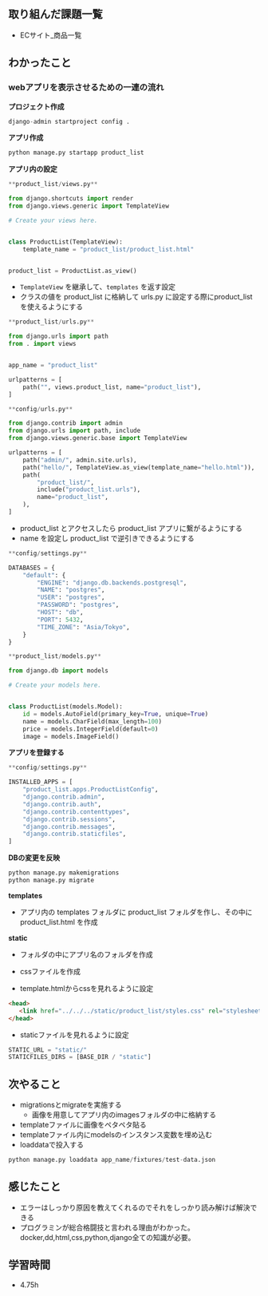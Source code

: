 ## 取り組んだ課題一覧
- ECサイト_商品一覧

## わかったこと
### webアプリを表示させるための一連の流れ
**プロジェクト作成**

```python
django-admin startproject config .
```
**アプリ作成**
```python
python manage.py startapp product_list
```
**アプリ内の設定**
```python
**product_list/views.py**

from django.shortcuts import render
from django.views.generic import TemplateView

# Create your views here.


class ProductList(TemplateView):
    template_name = "product_list/product_list.html"


product_list = ProductList.as_view()
```
- `TemplateView` を継承して、`templates` を返す設定
- クラスの値を product_list に格納して urls.py に設定する際にproduct_list を使えるようにする

```python
**product_list/urls.py**

from django.urls import path
from . import views


app_name = "product_list"

urlpatterns = [
    path("", views.product_list, name="product_list"),
]
```
```python
**config/urls.py**

from django.contrib import admin
from django.urls import path, include
from django.views.generic.base import TemplateView

urlpatterns = [
    path("admin/", admin.site.urls),
    path("hello/", TemplateView.as_view(template_name="hello.html")),
    path(
        "product_list/",
        include("product_list.urls"),
        name="product_list",
    ),
]


```

- product_list とアクセスしたら product_list アプリに繋がるようにする
- name を設定し product_list で逆引きできるようにする

```python
**config/settings.py**

DATABASES = {
    "default": {
        "ENGINE": "django.db.backends.postgresql",
        "NAME": "postgres",
        "USER": "postgres",
        "PASSWORD": "postgres",
        "HOST": "db",
        "PORT": 5432,
        "TIME_ZONE": "Asia/Tokyo",
    }
}

```
```python
**product_list/models.py**

from django.db import models

# Create your models here.


class ProductList(models.Model):
    id = models.AutoField(primary_key=True, unique=True)
    name = models.CharField(max_length=100)
    price = models.IntegerField(default=0)
    image = models.ImageField()

```

**アプリを登録する**

```python
**config/settings.py**

INSTALLED_APPS = [
    "product_list.apps.ProductListConfig",
    "django.contrib.admin",
    "django.contrib.auth",
    "django.contrib.contenttypes",
    "django.contrib.sessions",
    "django.contrib.messages",
    "django.contrib.staticfiles",
]
```
**DBの変更を反映**
```python
python manage.py makemigrations
python manage.py migrate
```

**templates**

- アプリ内の templates フォルダに product_list フォルダを作し、その中に product_list.html を作成


**static**
-  フォルダの中にアプリ名のフォルダを作成
  - cssファイルを作成

- template.htmlからcssを見れるように設定
```html
<head>
   <link href="../../../static/product_list/styles.css" rel="stylesheet" />
</head>
```

- staticファイルを見れるように設定

```python:config/settings.py
STATIC_URL = "static/"
STATICFILES_DIRS = [BASE_DIR / "static"]
```
## 次やること
- migrationsとmigrateを実施する
  - 画像を用意してアプリ内のimagesフォルダの中に格納する
- templateファイルに画像をペタペタ貼る
- templateファイル内にmodelsのインスタンス変数を埋め込む
- loaddataで投入する
```python
python manage.py loaddata app_name/fixtures/test-data.json
```

## 感じたこと
- エラーはしっかり原因を教えてくれるのでそれをしっかり読み解けば解決できる
- プログラミンが総合格闘技と言われる理由がわかった。docker,dd,html,css,python,django全ての知識が必要。

## 学習時間
- 4.75h
